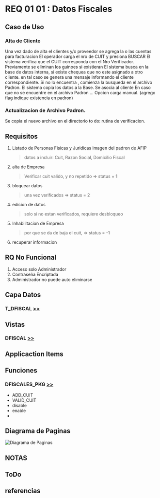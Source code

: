 # REQ 01 01 : Datos Fiscales


## Caso de Uso 

### Alta de Cliente
Una vez dado de alta el clientes y/o proveedor se agrega la o las cuentas para facturacion
El operador carga el nro de CUIT y presiona BUSCAR
El sistema verifica que el CUIT corresponda con el Nro Verificador. Previamente se eliminan los guinoes si existieran
El sistema busca en la base de datos interna, si existe chequea que no este asignado a otro cliente. en tal caso se genera una mensaje informando el cliente correspondiente.
Si no lo encuentra , comienza la busqueda en el archivo Padron. 
El sistema copia los datos a la Base.
Se asocia al cliente
En caso que no se encuentre en el archivo Padron ... Opcion carga manual. (agrego flag indique existencia en padron) 


### Actualizacion de Archivo Padron. 
Se copia el nuevo archivo en el directorio
to do: rutina de verificacion. 



## Requisitos
1) Listado de Personas Fisicas y Juridicas Imagen del padron de AFIP
   > datos a incluir: Cuit, Razon Social, Domicilio Fiscal
2) alta de Empresa 
   > Verificar cuit valido, y no repetido => status = 1 
3) bloquear datos
   > una vez verificados => status = 2
4) edicion de datos 
   > solo si no estan verificados, requiere desbloqueo
5) Inhabilitacion de Empresa
   > por que se da de baja el cuit, => status = -1
6) recuperar informacion



## RQ No Funcional      
1) Acceso solo Administrador   
1) Contraseña Encriptada  
1) Administrador no puede auto eliminarse 


## Capa Datos
### T_DFISCAL [>>](t_dfiscal.sql)



## Vistas
### DFISCAL [>>](users.view.sql)


## Applicaction Items

## Funciones
### DFISCALES_PKG [>>](<003 Apex Workspace/access_control_pkg.sql>)
* ADD_CUIT
* VALID_CUIT
* disable
* enable
* 


## Diagrama de Paginas
![Diagrama de Paginas](<dfd 00 01 Access Control.png>)



## NOTAS

## ToDo

## referencias


